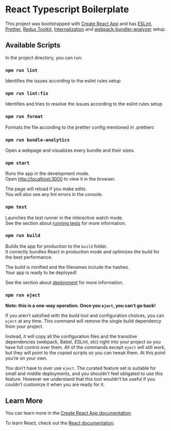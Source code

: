 # React Typescript Boilerplate

This project was bootstrapped with [Create React App](https://github.com/facebook/create-react-app) and has [ESLint](https://eslint.org/), [Prettier](https://prettier.io/), [Redux Toolkit](https://redux-toolkit.js.org/), [Internalization](https://react.i18next.com/) and [webpack-bundler-analyzer](https://github.com/webpack-contrib/webpack-bundle-analyzer) setup.

## Available Scripts

In the project directory, you can run:

### `npm run lint`
Identifies the issues according to the eslint rules setup

### `npm run lint:fix`
Identifies and tries to resolve the issues according to the eslint rules setup

### `npm run format`
Formats the file according to the prettier config mentioned in .prettierc

### `npm run bundle-analytics`
Open a webpage and visualizes every bundle and their sizes.

### `npm start`

Runs the app in the development mode.\
Open [http://localhost:3000](http://localhost:3000) to view it in the browser.

The page will reload if you make edits.\
You will also see any lint errors in the console.

### `npm test`

Launches the test runner in the interactive watch mode.\
See the section about [running tests](https://facebook.github.io/create-react-app/docs/running-tests) for more information.

### `npm run build`

Builds the app for production to the `build` folder.\
It correctly bundles React in production mode and optimizes the build for the best performance.

The build is minified and the filenames include the hashes.\
Your app is ready to be deployed!

See the section about [deployment](https://facebook.github.io/create-react-app/docs/deployment) for more information.

### `npm run eject`

**Note: this is a one-way operation. Once you `eject`, you can’t go back!**

If you aren’t satisfied with the build tool and configuration choices, you can `eject` at any time. This command will remove the single build dependency from your project.

Instead, it will copy all the configuration files and the transitive dependencies (webpack, Babel, ESLint, etc) right into your project so you have full control over them. All of the commands except `eject` will still work, but they will point to the copied scripts so you can tweak them. At this point you’re on your own.

You don’t have to ever use `eject`. The curated feature set is suitable for small and middle deployments, and you shouldn’t feel obligated to use this feature. However we understand that this tool wouldn’t be useful if you couldn’t customize it when you are ready for it.

## Learn More

You can learn more in the [Create React App documentation](https://facebook.github.io/create-react-app/docs/getting-started).

To learn React, check out the [React documentation](https://reactjs.org/).
